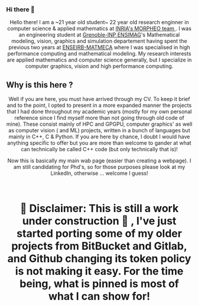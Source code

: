 ### Hi there 👋

<p align="center">
	<span> Hello there! I am a ~21 year old student~ 22 year old research enginner in computer science & applied mathematics at <a href="https://team.inria.fr/morpheo/"> INRIA's MORPHEO team </a> . I was an engineering student at <a href="https://ensimag.grenoble-inp.fr/en/education/mathematical-modeling-vision-graphics-and-simulation#page-presentation">Grenoble-INP ENSIMAG</a>'s Mathematical modeling, vision, graphics and simulation departement having spent the previous two years at <a href="https://www.bordeaux-inp.fr/en">ENSEIRB-MATMECA</a> where I was specialised in high performance computing and mathematical modeling.
My research interests are applied mathematics and computer science generally, but I specialize in computer graphics, vision and high performance computing.
</p>
  
## Why is this here ?
  
<p align="center">
	<span> Well if you are here, you must have arrived through my CV. To keep it brief and to the point, I opted to present in a more expanded manner the projects that I had done throughout my academic years (mostly for my own personal reference since I find myself more than not going through old code of mine). These consist mainly of HPC and GPGPU, computer graphics' as well as computer vision ( and ML) projects, written in a bunch of languages but mainly in C++, C & Python. If you are here by chance, I doubt I would have anything specific to offer but you are more than welcome to gander at what can technically be called C++ code (but only technically that is)! 
</p>
	
<p align="center">
	<span> Now this is basically my main wab page (easier than creating a webpage). I am still candidating for Phd's, so for those purposes please look at my LinkedIn, otherwise ... welcome I guess!
</p>

<br>

# <p align="center"><span> :rotating_light: Disclaimer</span>: This is still a work under construction :construction: , I've just started porting some of my older projects from BitBucket and Gitlab, and Github changing its token policy is not making it easy. For the time being, what is pinned is most of what I can show for! </p>



<!--
**adakri/adakri** is a ✨ _special_ ✨ repository because its `README.md` (this file) appears on your GitHub profile.

Here are some ideas to get you started:

- 🔭 I’m currently working on ...
- 🌱 I’m currently learning ...
- 👯 I’m looking to collaborate on ...
- 🤔 I’m looking for help with ...
- 💬 Ask me about ...
- 📫 How to reach me: ...
- 😄 Pronouns: ...
- ⚡ Fun fact: ...
-->
